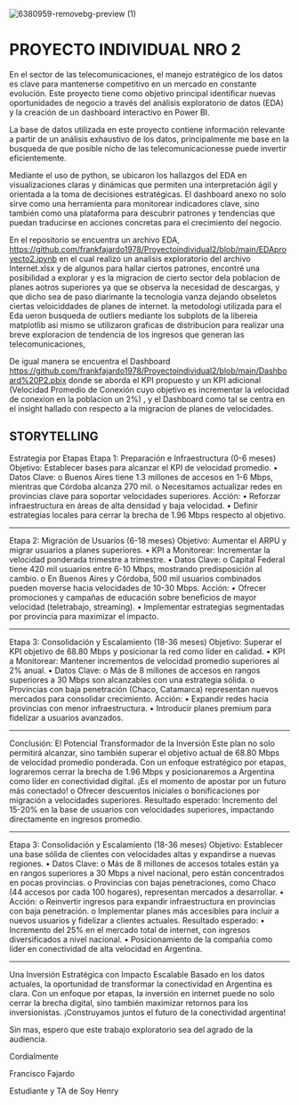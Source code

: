


![6380959-removebg-preview (1)](https://github.com/user-attachments/assets/cc45eeb2-37ea-4ad1-b2c0-cac0f2cafb5a)



# PROYECTO INDIVIDUAL NRO 2

En el sector de las telecomunicaciones, el manejo estratégico de los datos es clave para mantenerse competitivo en un mercado en constante evolución. Este proyecto tiene como objetivo principal identificar nuevas oportunidades de negocio a través del análisis exploratorio de datos (EDA) y la creación de un dashboard interactivo en Power BI.

La base de datos utilizada en este proyecto contiene información relevante a partir de un análisis exhaustivo de los datos, principalmente me base en la busqueda de que posible nicho de las telecomunicacionesse puede invertir eficientemente.

Mediante el uso de python, se ubicaron los hallazgos del EDA en visualizaciones claras y dinámicas que permiten una interpretación ágil y orientada a la toma de decisiones estratégicas. El dashboard anexo no solo sirve como una herramienta para monitorear indicadores clave, sino también como una plataforma para descubrir patrones y tendencias que puedan traducirse en acciones concretas para el crecimiento del negocio.

En el repositorio se encuentra un archivo EDA, https://github.com/frankfajardo1978/Proyectoindividual2/blob/main/EDAproyecto2.ipynb en el cual realizo un analisis exploratorio del archivo Internet.xlsx y de algunos para hallar ciertos patrones, encontré una posibilidad a explorar y es la migracion de cierto sector dela poblacion de planes aotros superiores ya que se observa la necesidad de descargas, y que dicho sea de paso diarimante la tecnologia vanza dejando obseletos ciertas veloiciddades de planes de internet. la metodologi utilizada para el Eda ueron busqueda de outliers mediante los subplots de la libereia matplotlib asi mismo se utilizaron graficas de distribucion para realizar una breve exploracion de tendencia de los ingresos que generan las telecomunicaciones, 

De igual manera se encuentra el Dashboard https://github.com/frankfajardo1978/Proyectoindividual2/blob/main/Dashboard%20P2.pbix donde se aborda el KPI propuesto y un KPI adicional (Velocidad Promedio de Conexión cuyo objetivo es incrementar la velocidad de conexion en la poblacion un 2%) , y el Dashboard como tal se centra en el insight hallado con respecto a la migracion de planes de velocidades.

## STORYTELLING

Estrategia por Etapas
Etapa 1: Preparación e Infraestructura (0-6 meses)
Objetivo: Establecer bases para alcanzar el KPI de velocidad promedio.
•	Datos Clave:
o	Buenos Aires tiene 1.3 millones de accesos en 1-6 Mbps, mientras que Córdoba alcanza 270 mil.
o	Necesitamos actualizar redes en provincias clave para soportar velocidades superiores.
Acción:
•	Reforzar infraestructura en áreas de alta densidad y baja velocidad.
•	Definir estrategias locales para cerrar la brecha de 1.96 Mbps respecto al objetivo.
________________________________________
Etapa 2: Migración de Usuarios (6-18 meses)
Objetivo: Aumentar el ARPU y migrar usuarios a planes superiores.
•	KPI a Monitorear: Incrementar la velocidad ponderada trimestre a trimestre.
•	Datos Clave:
o	Capital Federal tiene 420 mil usuarios entre 6-10 Mbps, mostrando predisposición al cambio.
o	En Buenos Aires y Córdoba, 500 mil usuarios combinados pueden moverse hacia velocidades de 10-30 Mbps.
Acción:
•	Ofrecer promociones y campañas de educación sobre beneficios de mayor velocidad (teletrabajo, streaming).
•	Implementar estrategias segmentadas por provincia para maximizar el impacto.
________________________________________
Etapa 3: Consolidación y Escalamiento (18-36 meses)
Objetivo: Superar el KPI objetivo de 68.80 Mbps y posicionar la red como líder en calidad.
•	KPI a Monitorear: Mantener incrementos de velocidad promedio superiores al 2% anual.
•	Datos Clave:
o	Más de 8 millones de accesos en rangos superiores a 30 Mbps son alcanzables con una estrategia sólida.
o	Provincias con baja penetración (Chaco, Catamarca) representan nuevos mercados para consolidar crecimiento.
Acción:
•	Expandir redes hacia provincias con menor infraestructura.
•	Introducir planes premium para fidelizar a usuarios avanzados.
________________________________________
Conclusión: El Potencial Transformador de la Inversión
Este plan no solo permitirá alcanzar, sino también superar el objetivo actual de 68.80 Mbps de velocidad promedio ponderada. Con un enfoque estratégico por etapas, lograremos cerrar la brecha de 1.96 Mbps y posicionaremos a Argentina como líder en conectividad digital. ¡Es el momento de apostar por un futuro más conectado!
o	Ofrecer descuentos iniciales o bonificaciones por migración a velocidades superiores.
Resultado esperado: Incremento del 15-20% en la base de usuarios con velocidades superiores, impactando directamente en ingresos promedio.
________________________________________
Etapa 3: Consolidación y Escalamiento (18-36 meses)
Objetivo: Establecer una base sólida de clientes con velocidades altas y expandirse a nuevas regiones.
•	Datos Clave:
o	Más de 8 millones de accesos totales están ya en rangos superiores a 30 Mbps a nivel nacional, pero están concentrados en pocas provincias.
o	Provincias con bajas penetraciones, como Chaco (44 accesos por cada 100 hogares), representan mercados a desarrollar.
•	Acción:
o	Reinvertir ingresos para expandir infraestructura en provincias con baja penetración.
o	Implementar planes más accesibles para incluir a nuevos usuarios y fidelizar a clientes actuales.
Resultado esperado:
•	Incremento del 25% en el mercado total de internet, con ingresos diversificados a nivel nacional.
•	Posicionamiento de la compañía como líder en conectividad de alta velocidad en Argentina.
________________________________________
Una Inversión Estratégica con Impacto Escalable
Basado en los datos actuales, la oportunidad de transformar la conectividad en Argentina es clara. Con un enfoque por etapas, la inversión en internet puede no solo cerrar la brecha digital, sino también maximizar retornos para los inversionistas. ¡Construyamos juntos el futuro de la conectividad argentina!




Sin mas, espero que este trabajo exploratorio sea del agrado de la audiencia.

Cordialmente

Francisco Fajardo

Estudiante y TA de Soy Henry
